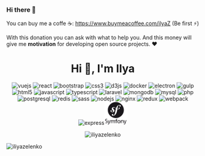 ### Hi there 👋

You can buy me a coffe ☕: https://www.buymeacoffee.com/ilyaZ (Be first ⚡)

With this donation you can ask with what to help you. And this money will give me **motivation** for developing open source projects. ❤

<h1 align="center">Hi 👋, I'm Ilya</h1>

<p align="center">
<img
src="https://devicons.github.io/devicon/devicon.git/icons/vuejs/vuejs-original-wordmark.svg" alt="vuejs" width="60" height="60"/> <img src="https://devicons.github.io/devicon/devicon.git/icons/react/react-original-wordmark.svg" alt="react" width="30" height="60"/> <img src="https://devicons.github.io/devicon/devicon.git/icons/bootstrap/bootstrap-plain.svg" alt="bootstrap" width="30" height="60"/> <img src="https://devicons.github.io/devicon/devicon.git/icons/css3/css3-original-wordmark.svg" alt="css3" width="60" height="60"/> <img src="https://devicons.github.io/devicon/devicon.git/icons/d3js/d3js-original.svg" alt="d3js" width="20" height="60"/> <img src="https://devicons.github.io/devicon/devicon.git/icons/docker/docker-original-wordmark.svg" alt="docker" width="30" height="60"/> <img src="https://devicons.github.io/devicon/devicon.git/icons/electron/electron-original.svg" alt="electron" width="30" height="60"/> <img src="https://devicons.github.io/devicon/devicon.git/icons/gulp/gulp-plain.svg" alt="gulp" width="20" height="60"/> <img src="https://devicons.github.io/devicon/devicon.git/icons/html5/html5-original-wordmark.svg" alt="html5" width="60" height="60"/> <img src="https://devicons.github.io/devicon/devicon.git/icons/javascript/javascript-original.svg" alt="javascript" width="60" height="60"/> <img src="https://devicons.github.io/devicon/devicon.git/icons/typescript/typescript-original.svg" alt="typescript" width="60" height="60"/> <img src="https://devicons.github.io/devicon/devicon.git/icons/laravel/laravel-plain-wordmark.svg" alt="laravel" width="60" height="60"/> <img src="https://devicons.github.io/devicon/devicon.git/icons/mongodb/mongodb-original-wordmark.svg" alt="mongodb" width="30" height="60"/> <img src="https://devicons.github.io/devicon/devicon.git/icons/mysql/mysql-original-wordmark.svg" alt="mysql" width="60" height="60"/> <img src="https://devicons.github.io/devicon/devicon.git/icons/php/php-original.svg" alt="php" width="60" height="60"/> <img src="https://devicons.github.io/devicon/devicon.git/icons/postgresql/postgresql-original-wordmark.svg" alt="postgresql" width="30" height="60"/> <img src="https://devicons.github.io/devicon/devicon.git/icons/redis/redis-original-wordmark.svg" alt="redis" width="30" height="60"/> <img src="https://devicons.github.io/devicon/devicon.git/icons/sass/sass-original.svg" alt="sass" width="60" height="60"/> <img src="https://devicons.github.io/devicon/devicon.git/icons/nodejs/nodejs-original-wordmark.svg" alt="nodejs" width="80" height="60"/> <img src="https://devicons.github.io/devicon/devicon.git/icons/nginx/nginx-original.svg" alt="nginx" width="30" height="60"/> <img src="https://devicons.github.io/devicon/devicon.git/icons/redux/redux-original.svg" alt="redux" width="30" height="60"/> <img src="https://devicons.github.io/devicon/devicon.git/icons/webpack/webpack-original.svg" alt="webpack" width="60" height="60"/> <img src="https://devicons.github.io/devicon/devicon.git/icons/express/express-original-wordmark.svg" alt="express" width="40" height="60"/><img src="https://raw.githubusercontent.com/devicons/devicon/master/icons/symfony/symfony-original-wordmark.svg" alt="symfony" width="60" height="60"/>
</p>

<p align="center"> <img src="https://github-readme-stats.vercel.app/api?username=iliyazelenko&show_icons=true" alt="iliyazelenko" /> </p>

<p align="left"> <img src="https://komarev.com/ghpvc/?username=iliyazelenko" alt="iliyazelenko" /> </p>

<!--
**iliyaZelenko/iliyaZelenko** is a ✨ _special_ ✨ repository because its `README.md` (this file) appears on your GitHub profile.

Here are some ideas to get you started:

- 🔭 I’m currently working on ...
- 🌱 I’m currently learning ...
- 👯 I’m looking to collaborate on ...
- 🤔 I’m looking for help with ...
- 💬 Ask me about ...
- 📫 How to reach me: ...
- 😄 Pronouns: ...
- ⚡ Fun fact: ...
-->
